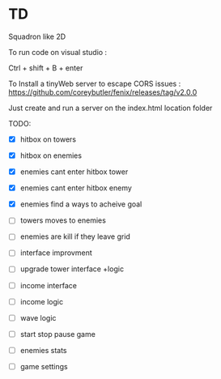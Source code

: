 # TD
Squadron like 2D

To run code on visual studio :

Ctrl + shift + B + enter

To Install a tinyWeb server to escape CORS issues : 
https://github.com/coreybutler/fenix/releases/tag/v2.0.0

Just create and run a server on the index.html location folder

TODO: 
- [x] hitbox on towers
- [x] hitbox on enemies
- [x] enemies cant enter hitbox tower
- [x] enemies cant enter hitbox enemy

- [x] enemies find a ways to acheive goal

- [ ] towers moves to enemies

- [ ] enemies are kill if they leave grid

- [ ] interface improvment

- [ ] upgrade tower interface +logic

- [ ] income interface
- [ ] income logic

- [ ] wave logic 
- [ ] start stop pause game
- [ ] enemies stats

- [ ] game settings

